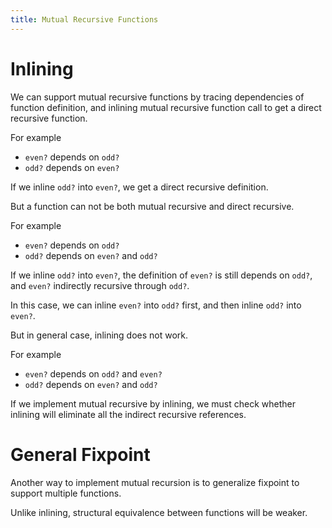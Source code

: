 ```yaml
---
title: Mutual Recursive Functions
---
```


# Inlining

We can support mutual recursive functions by
tracing dependencies of function definition,
and inlining mutual recursive function call
to get a direct recursive function.

For example

- `even?` depends on `odd?`
- `odd?` depends on `even?`

If we inline `odd?` into `even?`, we get a direct recursive definition.

But a function can not be both mutual recursive and direct recursive.

For example

- `even?` depends on `odd?`
- `odd?` depends on `even?` and `odd?`

If we inline `odd?` into `even?`,
the definition of `even?` is still depends on `odd?`,
and `even?` indirectly recursive through `odd?`.

In this case, we can inline `even?` into `odd?` first,
and then inline `odd?` into `even?`.

But in general case, inlining does not work.

For example

- `even?` depends on `odd?` and `even?`
- `odd?` depends on `even?` and `odd?`

If we implement mutual recursive by inlining,
we must check whether inlining will eliminate
all the indirect recursive references.

# General Fixpoint

Another way to implement mutual recursion is to
generalize fixpoint to support multiple functions.

Unlike inlining, structural equivalence between functions will be weaker.

